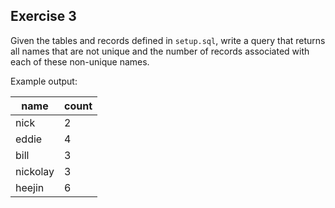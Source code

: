 ## Exercise 3

Given the tables and records defined in `setup.sql`, write a query that returns all names that are not unique and the number of records associated with each of these non-unique names.

Example output:

| name     | count |
|----------|-------|
| nick     | 2     | 
| eddie    | 4     |
| bill     | 3     |
| nickolay | 3     |
| heejin   | 6     |

